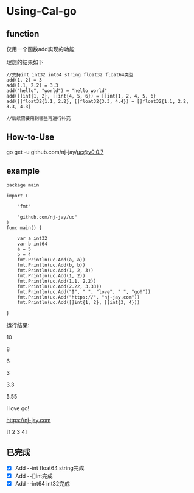 # Using-Cal-go

## function

仅用一个函数add实现的功能

理想的结果如下

```
//支持int int32 int64 string float32 float64类型
add(1, 2) = 3
add(1.1, 2.2) = 3.3
add("hello", "world") = "hello world"
add([]int{1, 2}, []int{4, 5, 6}) = []int{1, 2, 4, 5, 6}
add([]float32{1.1, 2.2}, []float32{3.3, 4.4}) = []float32{1.1, 2.2, 3.3, 4.3}

//后续需要用到哪些再进行补充
```

## How-to-Use

go get -u github.com/nj-jay/uc@v0.0.7

## example

```
package main

import (

    "fmt"

    "github.com/nj-jay/uc"
)
func main() {

    var a int32
    var b int64
    a = 5
    b = 4
    fmt.Println(uc.Add(a, a))
    fmt.Println(uc.Add(b, b))
    fmt.Println(uc.Add(1, 2, 3))
    fmt.Println(uc.Add(1, 2))
    fmt.Println(uc.Add(1.1, 2.2))
    fmt.Println(uc.Add(2.22, 3.33))
    fmt.Println(uc.Add("I", " ", "love", " ", "go!"))
    fmt.Println(uc.Add("https://", "nj-jay.com"))
    fmt.Println(uc.Add([]int{1, 2}, []int{3, 4}))
 
}

```

运行结果:

10

8

6

3

3.3

5.55

I love go!

https://nj-jay.com

[1 2 3 4]

## 已完成

- [x] Add --int float64 string完成
- [x] Add --[]int完成
- [x] Add --int64 int32完成
